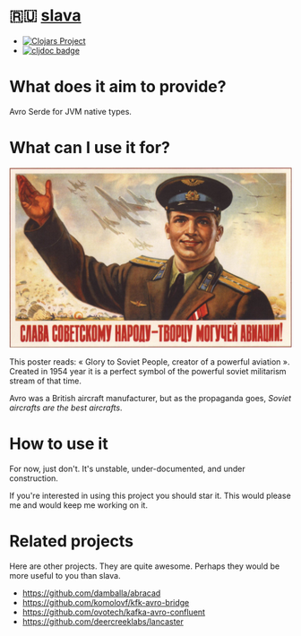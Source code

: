 # 🇷🇺 [slava](https://clojars.org/slava)

- [![Clojars Project](https://img.shields.io/clojars/v/com.slava.svg)](https://clojars.org/com.slava)
- [![cljdoc badge](https://cljdoc.org/badge/com.slava/com.slava)](https://cljdoc.org/d/com.slava/com.slava)

# What does it aim to provide?

Avro Serde for JVM native types.

# What can I use it for?

![слава советскому народу](resources/слава-советскому-народу.jpg)

This poster reads: « Glory to Soviet People, creator of a powerful
aviation ». Created in 1954 year it is a perfect symbol of the
powerful soviet militarism stream of that time.

Avro was a British aircraft manufacturer, but as the propaganda goes,
_Soviet aircrafts are the best aircrafts_.

# How to use it

For now, just don't. It's unstable, under-documented, and under
construction.

If you're interested in using this project you should star it. This
would please me and would keep me working on it.
# Related projects

Here are other projects. They are quite awesome. Perhaps they would be
more useful to you than slava.

- https://github.com/damballa/abracad
- https://github.com/komolovf/kfk-avro-bridge
- https://github.com/ovotech/kafka-avro-confluent
- https://github.com/deercreeklabs/lancaster
